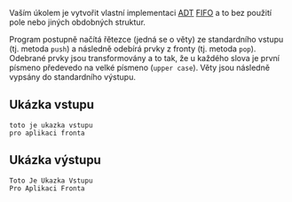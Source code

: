 Vaším úkolem je vytvořit vlastní implementaci [ADT](https://cs.wikipedia.org/wiki/Abstraktn%C3%AD_datov%C3%BD_typ) [FIFO](https://cs.wikipedia.org/wiki/FIFO) a to bez použití pole nebo jiných obdobných struktur.

Program postupně načítá řětezce (jedná se o věty) ze standardního vstupu (tj. metoda `push`) a následně odebírá prvky z fronty (tj. metoda `pop`). Odebrané prvky jsou transformovány a to tak, že u každého slova je první písmeno předevedo na velké písmeno (`upper case`). Věty jsou následně vypsány do standardního výstupu.

## Ukázka vstupu
```
toto je ukazka vstupu
pro aplikaci fronta
```

## Ukázka výstupu
```
Toto Je Ukazka Vstupu
Pro Aplikaci Fronta
```